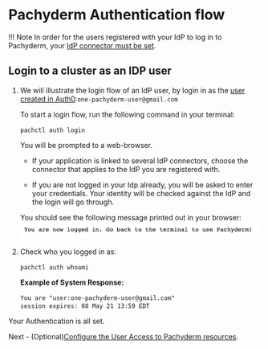 # Pachyderm Authentication flow

!!! Note
      In order for the users registered with your IdP to log in to Pachyderm,
      your [IdP connector must be set](./idp-dex.md).

## Login to a cluster as an IDP user
1. We will illustrate the login flow of an IdP user, 
by login in as the [user created in Auth0](../idp-dex/#1-register-a-pachyderm-application-with-your-idp):`one-pachyderm-user@gmail.com`

      To start a login flow, run the following command in your terminal:

      ```shell
      pachctl auth login
      ```

      You will be prompted to a web-browser. 

      - If your application is linked to several IdP connectors, 
      choose the connector that applies to the IdP you are registered with.

      - If you are not logged in your Idp already, you will be asked to enter your credentials. Your identity will be checked against the IdP and the login will go through.

      You should see the following message printed out in your browser:
      ![Login Success](../images/auth0-login-success.png)

1. Check who you logged in as:

      ```shell
      pachctl auth whoami
      ```

      **Example of System Response:**

      ```shell
      You are "user:one-pachyderm-user@gmail.com"
      session expires: 08 May 21 13:59 EDT
      ```

Your Authentication is all set. 

Next - (Optional)[Configure the User Access to Pachyderm resources](../authorization/role-binding.md).




